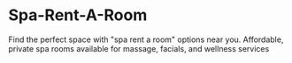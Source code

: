 # Spa-Rent-A-Room
Find the perfect space with "spa rent a room" options near you. Affordable, private spa rooms available for massage, facials, and wellness services
